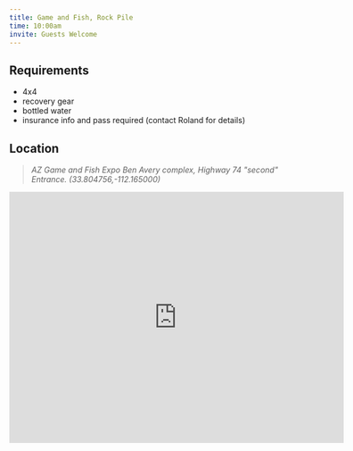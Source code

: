 ```yaml
---
title: Game and Fish, Rock Pile
time: 10:00am
invite: Guests Welcome
---
```


## Requirements

* 4x4
* recovery gear
* bottled water
* insurance info and pass required (contact Roland for details)

## Location

> _AZ Game and Fish Expo Ben Avery complex, Highway 74 "second" Entrance. (33.804756,-112.165000)_

<iframe src="https://www.google.com/maps/embed?pb=!1m17!1m12!1m3!1d45911.22470385525!2d-112.17949088432111!3d33.80640618156015!2m3!1f0!2f0!3f0!3m2!1i1024!2i768!4f13.1!3m2!1m1!2zMzPCsDQ4JzE3LjEiTiAxMTLCsDA5JzU0LjAiVw!5e0!3m2!1sen!2sus!4v1750966003625!5m2!1sen!2sus" width="600" height="450" style="border:0;" allowfullscreen="" loading="lazy" referrerpolicy="no-referrer-when-downgrade"></iframe>
